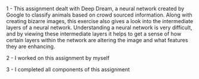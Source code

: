 1 - This assignment dealt with Deep Dream, a neural network created by Google to classify animals based on crowd sourced information. Along with creating bizarre images, this exercise also gives a look into the intermediate layers of a neural network. Understanding a neural network is very difficult, and by viewing these intermediate layers it helps to get a sense of how certain layers within the network are altering the image and what features they are enhancing.







2 - I worked on this assignment by myself

3 - I completed all components of this assignment
